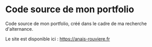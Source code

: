 # Code source de mon portfolio

Code source de mon portfolio, créé dans le cadre de ma recherche d'alternance.

Le site est disponible ici : https://anais-rouviere.fr


